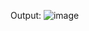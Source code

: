 Output:
![image](https://github.com/CatsArmy/MatkonetQ7/assets/104517593/9b25df91-0777-46f8-b154-bc84adc37689)
